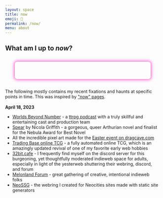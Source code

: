 ```yaml
---
layout: space
title: now
emoji: 🔮
permalink: /now/
menu: about
---
```

<h2>What am I up to <i>now</i>?</h2>
<div style="
    border: 1px solid #fa77d8;
    border-radius: 10px;
    padding: 20px;
    margin: 30px;
    box-shadow: 0px 0px 10px 2px #fa77d8;">
    <div id="statuscafe-username"></div>&nbsp;&nbsp;<div id="statuscafe-content"></div>
    <script src="https://status.cafe/current-status.js?name=lostletters" defer></script>
</div>
The following mostly contains my recent fixations and haunts at specific points in time. This was inspired by <a target="_blank" href="https://nownownow.com/about">"now" pages</a>.
<br>
<br>
<b>April 18, 2023</b>
<ul>
    <li><a target="_blank" href="https://www.patreon.com/worldsbeyondnumber/about">Worlds Beyond Number</a> - a <a target="_blank" href="https://worlds-beyond-number.simplecast.com/">ttrpg podcast</a> with a truly skillful and entertaining cast and production team</li>
    <li><a target="_blank" href="https://nicolagriffith.com/spear/">Spear</a> by Nicola Griffith - a gorgeous, queer Arthurian novel and finalist for the Nebula Award for Best Novel</li>
    <li>All the incredible pixel art made for the <a target="_blank" href="https://dragcave.net/easter/lostletters">Easter event on dragcave.com</a></li>
    <li><a target="_blank" href="https://heavenspell.la-impresion.org/TCG/">Trading Base online TCG</a> - a fully automated online TCG, which is an amazingly updated revival of one of my favorite early web hobbies</li>
    <li><a target="_blank" href="https://32bit.cafe/">32bit.cafe</a> - I frequently find myself on the discord server for this burgeoning, yet thoughtfully moderated indieweb space for adults, especially in light of the yesterweb shuttering their webring, discord, and forum</li>
    <li><a target="_blank" href="https://forum.melonland.net/">Melonland Forum</a> - great gathering of creative, intentional indieweb folks</li>
    <li><a target="_blank" href="https://neossg.neocities.org/">NeoSSG</a> - the webring I created for Neocities sites made with static site generators</li>
</ul>